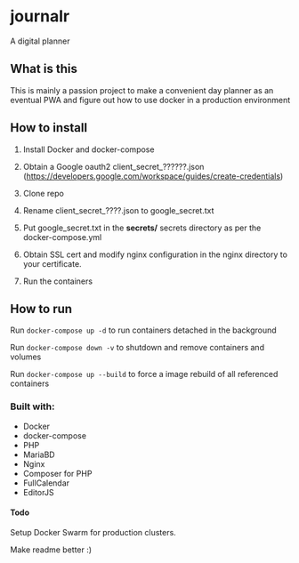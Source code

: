 # journalr
A digital planner

## What is this
This is mainly a passion project to make a convenient day planner as an eventual PWA and figure out how to use docker in a production environment 

## How to install
1. Install Docker and docker-compose

2. Obtain a Google oauth2 client_secret_??????.json (https://developers.google.com/workspace/guides/create-credentials)

3. Clone repo

4. Rename client_secret_????.json to google_secret.txt

5. Put google_secret.txt in the **secrets/** secrets directory as per the docker-compose.yml 

6. Obtain SSL cert and modify nginx configuration in the nginx directory to your certificate. 

7. Run the containers

## How to run
Run `docker-compose up -d` to run containers detached in the background

Run `docker-compose down -v` to shutdown and remove containers and volumes

Run `docker-compose up --build` to force a image rebuild of all referenced containers


### Built with:
- Docker
- docker-compose
- PHP
- MariaBD
- Nginx
- Composer for PHP
- FullCalendar
- EditorJS

#### Todo
Setup Docker Swarm for production clusters.

Make readme better :)
